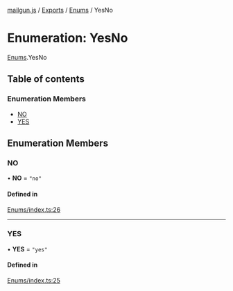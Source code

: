 [mailgun.js](../README.md) / [Exports](../modules.md) / [Enums](../modules/Enums.md) / YesNo

# Enumeration: YesNo

[Enums](../modules/Enums.md).YesNo

## Table of contents

### Enumeration Members

- [NO](Enums.YesNo.md#no)
- [YES](Enums.YesNo.md#yes)

## Enumeration Members

### NO

• **NO** = ``"no"``

#### Defined in

[Enums/index.ts:26](https://github.com/mailgun/mailgun.js/blob/c2f73b1/lib/Enums/index.ts#L26)

___

### YES

• **YES** = ``"yes"``

#### Defined in

[Enums/index.ts:25](https://github.com/mailgun/mailgun.js/blob/c2f73b1/lib/Enums/index.ts#L25)
